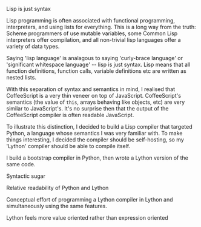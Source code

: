 Lisp is just syntax

Lisp programming is often associated with functional programming,
interpreters, and using lists for everything. This is a long way from
the truth: Scheme programmers of use mutable variables, some Common
Lisp interpreters offer compilation, and all non-trivial lisp
languages offer a variety of data types.

Saying 'lisp language' is analagous to saying 'curly-brace language'
or 'significant whitespace language' -- lisp is just syntax. Lisp
means that all function definitions, function calls, variable
definitions etc are written as nested lists.

With this separation of syntax and semantics in mind, I realised that
CoffeeScript is a very thin veneer on top of
JavaScript. CoffeeScript's semantics (the value of `this`, arrays
behaving like objects, etc) are very similar to JavaScript's. It's no
surprise then that the output of the CoffeeScript compiler is often
readable JavaScript.

To illustrate this distinction, I decided to build a Lisp compiler
that targeted Python, a language whose semantics I was very familiar
with. To make things interesting, I decided the compiler should be
self-hosting, so my 'Lython' compiler should be able to compile
itself.

I build a bootstrap compiler in Python, then wrote a Lython version of
the same code.

Syntactic sugar

Relative readability of Python and Lython

Conceptual effort of programming a Lython compiler in Lython and
simultaneously using the same features.

Lython feels more value oriented rather than expression oriented
